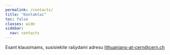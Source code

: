```yaml
---
permalink: /contacts/
title: "Kontaktai"
toc: false
classes: wide
sidebar:
  nav: contacts
---
```


Esant klausimams, susisiekite rašydami adresu lithuanians-at-cern@cern.ch